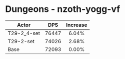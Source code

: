 # Dungeons - nzoth-yogg-vf
| Actor | DPS | Increase |
|---|:---:|:---:|
|T29-2_4-set|76447|6.04%|
|T29-2-set|74026|2.68%|
|Base|72093|0.00%|

